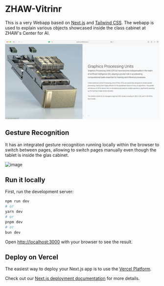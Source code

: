 # ZHAW-Vitrinr

This is a very Webapp based on [Next.js](https://nextjs.org/) and [Tailwind CSS](https://tailwindcss.com/).
The webapp is used to explain various objects showcased inside the class cabinet at ZHAW's Center for AI.


![App Screenshot](Screenshot.png)

## Gesture Recognition

It has an integrated gesture recognition running locally within the browser to switch between pages, allowing to switch pages manually even though the tablet is inside the glas cabinet.

<img width="1226" alt="image" src="https://github.com/sagerpascal/zhaw-vitrine/assets/46379095/95b3a550-c18f-4c55-9d61-b18947f7f9ef">



## Run it locally

First, run the development server:

```bash
npm run dev
# or
yarn dev
# or
pnpm dev
# or
bun dev
```

Open [http://localhost:3000](http://localhost:3000) with your browser to see the result.

## Deploy on Vercel

The easiest way to deploy your Next.js app is to use the [Vercel Platform](https://vercel.com/new?utm_medium=default-template&filter=next.js&utm_source=create-next-app&utm_campaign=create-next-app-readme).

Check out our [Next.js deployment documentation](https://nextjs.org/docs/deployment) for more details.
